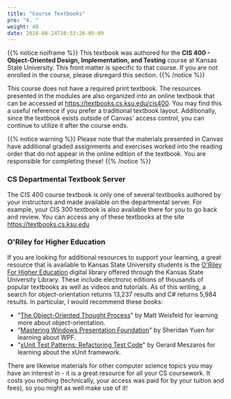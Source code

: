```yaml
---
title: "Course Textbooks"
pre: "4. "
weight: 40
date: 2018-08-24T10:53:26-05:00
---
```


{{% notice noiframe %}}
This textbook was authored for the **CIS 400 - Object-Oriented Design, Implementation, and Testing** course at Kansas State University.  This front matter is specific to that course.  If you are not enrolled in the course, please disregard this section.
{{% /notice %}}

This course does not have a required print textbook.  The resources presented in the modules are also organized into an online textbook that can be accessed at https://textbooks.cs.ksu.edu/cis400.  You may find this a useful reference if you prefer a traditional textbook layout.  Additionally, since the textbook exists outside of Canvas' access control, you can continue to utilize it after the course ends.

{{% notice warning %}}
Please note that the materials presented in Canvas have additional graded assignments and exercises worked into the reading order that do not appear in the online edition of the textbook.  You are responsible for completing these!
{{% /notice %}}

### CS Departmental Textbook Server
The CIS 400 course textbook is only one of several textbooks authored by your instructors and made available on the departmental server.  For example, your CIS 300 textbook is also available there for you to go back and review.  You can access any of these textbooks at the site <a href="https://textbooks.cs.ksu.edu" target="_blank">https://textbooks.cs.ksu.edu</a>

### O'Riley for Higher Education

If you are looking for additional resources to support your learning, a great resource that is available to Kansas State University students is the <a href="https://go.oreilly.com/kansas-state-university" target="_blank">O'Riley For Higher Education</a> digital library offered through the Kansas State University Library.  These include electronic editions of thousands of popular textbooks as well as videos and tutorials.  As of this writing, a search for object-orientation returns 13,237 results and C# returns 5,984 results.  In particular, I would recommend these books:

* "[The Object-Oriented Thought Process](https://learning.oreilly.com/library/view/the-object-oriented-thought/9780135182130/)" by Matt Weisfeld for learning more about object-orientation.
* "[Mastering Windows Presentation Foundation](https://learning.oreilly.com/library/view/mastering-windows-presentation/9781838643416/)" by Sheridan Yuen for learning about WPF.
* "[xUnit Test Patterns: Refactoring Test Code](https://learning.oreilly.com/library/view/xunit-test-patterns/9780131495050/)" by Gerard Meszaros for learning about the xUnit framework.

There are likewise materials for other computer science topics you may have an interest in - it is a great resource for all your CS coursework.  It costs you nothing (technically, your access was paid for by your tuition and fees), so you might as well make use of it!


